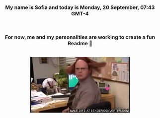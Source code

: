 


<div align="center">
<h3 >My name is Sofia and today is Monday, 20 September, 07:43 GMT-4</h3><br>
<h3 >For now, me and my personalities are working to create a fun Readme 👋
</h3><br>
<img src='img/dwight.gif' alt='working...'/>
</div>
